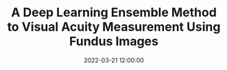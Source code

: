 ---
layout: post
title: A Deep Learning Ensemble Method to Visual Acuity Measurement Using Fundus Images
date: '2022-03-21 12:00:00'
categories:
- publication
- publication_domestic
- conference
- conference_domestic
description: |-
  김진현, 조은아, 류승재, 남소희, 송소민, 한용섭, 강태신, 이웅섭, 이성진, 김경훈, 최현주, 이승환<br />
---